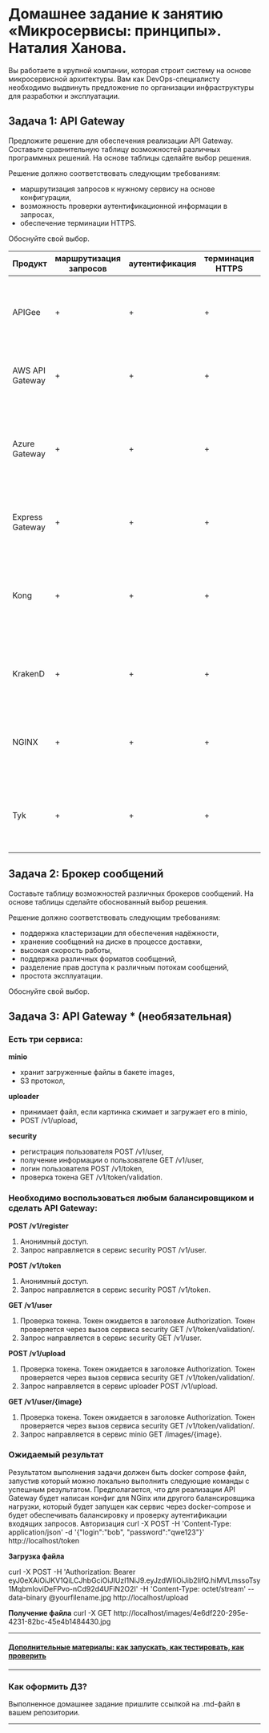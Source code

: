 
# Домашнее задание к занятию «Микросервисы: принципы». Наталия Ханова.

Вы работаете в крупной компании, которая строит систему на основе микросервисной архитектуры.
Вам как DevOps-специалисту необходимо выдвинуть предложение по организации инфраструктуры для разработки и эксплуатации.

## Задача 1: API Gateway 

Предложите решение для обеспечения реализации API Gateway. Составьте сравнительную таблицу возможностей различных программных решений. На основе таблицы сделайте выбор решения.

Решение должно соответствовать следующим требованиям:
- маршрутизация запросов к нужному сервису на основе конфигурации,
- возможность проверки аутентификационной информации в запросах,
- обеспечение терминации HTTPS.

Обоснуйте свой выбор.

| Продукт         | маршрутизация<br>запросов | аутентификация | терминация<br>HTTPS | распространение         | развертывание                                                                                                               | доступность<br>в России                                                                               |
|-----------------|---------------------------|----------------|---------------------|-------------------------|-----------------------------------------------------------------------------------------------------------------------------|------------------------------------------------------------------------------------------------------|
| APIGee          | +                         | +              | +                   | Commercial              | сложное гибридное, требует Kubernetes и интеграции с Google Cloud Platform                                                   | поддержка прекращена, новые подключения недоступны                                                  |
| AWS API Gateway | +                         | +              | +                   | Commercial              | простое, конфигурирование через AWS Console, работает только в AWS                                                            | поддержка прекращена                                                                                 |
| Azure Gateway   | +                         | +              | +                   | Commercial              | требует настройки Azure-аккаунта, облачная и self-hosted версии                                                              | доступен с перебоями, периодическая недоступность Azure Portal, ограничено подключение новых продуктов |
| Express Gateway | +                         | +              | +                   | Opensource              | легкое Node.js приложение, быстрый запуск, минимум настроек                                                                  | без ограничений                                                                                      |
| Kong            | +                         | +              | +                   | Opensource + Commercial | легкое развертывание, официальные docker-образы, возможность работы без БД (но БД потребуется для хранения конфигурации)     | без ограничений                                                                                      |
| KrakenD         | +                         | +              | +                   | Opensource + Commercial | один исполняемый бинарный файл, также доступно развертывание через Docker                                                     | без ограничений                                                                                      |
| NGINX           | +                         | +              | +                   | Opensource + Commercial | простое развертывание базовой конфигурации, более сложные решения требуют доп. настройки                                       | Open Source доступен, поддержка платной версии прекращена                                           |
| Tyk             | +                         | +              | +                   | Opensource + Commercial | несколько компонентов (Gateway, Redis, Dashboard, MongoDB), сложное развертывание                                             | без ограничений                                                                                      |


## Задача 2: Брокер сообщений

Составьте таблицу возможностей различных брокеров сообщений. На основе таблицы сделайте обоснованный выбор решения.

Решение должно соответствовать следующим требованиям:
- поддержка кластеризации для обеспечения надёжности,
- хранение сообщений на диске в процессе доставки,
- высокая скорость работы,
- поддержка различных форматов сообщений,
- разделение прав доступа к различным потокам сообщений,
- простота эксплуатации.

Обоснуйте свой выбор.

## Задача 3: API Gateway * (необязательная)

### Есть три сервиса:

**minio**
- хранит загруженные файлы в бакете images,
- S3 протокол,

**uploader**
- принимает файл, если картинка сжимает и загружает его в minio,
- POST /v1/upload,

**security**
- регистрация пользователя POST /v1/user,
- получение информации о пользователе GET /v1/user,
- логин пользователя POST /v1/token,
- проверка токена GET /v1/token/validation.

### Необходимо воспользоваться любым балансировщиком и сделать API Gateway:

**POST /v1/register**
1. Анонимный доступ.
2. Запрос направляется в сервис security POST /v1/user.

**POST /v1/token**
1. Анонимный доступ.
2. Запрос направляется в сервис security POST /v1/token.

**GET /v1/user**
1. Проверка токена. Токен ожидается в заголовке Authorization. Токен проверяется через вызов сервиса security GET /v1/token/validation/.
2. Запрос направляется в сервис security GET /v1/user.

**POST /v1/upload**
1. Проверка токена. Токен ожидается в заголовке Authorization. Токен проверяется через вызов сервиса security GET /v1/token/validation/.
2. Запрос направляется в сервис uploader POST /v1/upload.

**GET /v1/user/{image}**
1. Проверка токена. Токен ожидается в заголовке Authorization. Токен проверяется через вызов сервиса security GET /v1/token/validation/.
2. Запрос направляется в сервис minio GET /images/{image}.

### Ожидаемый результат

Результатом выполнения задачи должен быть docker compose файл, запустив который можно локально выполнить следующие команды с успешным результатом.
Предполагается, что для реализации API Gateway будет написан конфиг для NGinx или другого балансировщика нагрузки, который будет запущен как сервис через docker-compose и будет обеспечивать балансировку и проверку аутентификации входящих запросов.
Авторизация
curl -X POST -H 'Content-Type: application/json' -d '{"login":"bob", "password":"qwe123"}' http://localhost/token

**Загрузка файла**

curl -X POST -H 'Authorization: Bearer eyJ0eXAiOiJKV1QiLCJhbGciOiJIUzI1NiJ9.eyJzdWIiOiJib2IifQ.hiMVLmssoTsy1MqbmIoviDeFPvo-nCd92d4UFiN2O2I' -H 'Content-Type: octet/stream' --data-binary @yourfilename.jpg http://localhost/upload

**Получение файла**
curl -X GET http://localhost/images/4e6df220-295e-4231-82bc-45e4b1484430.jpg

---

#### [Дополнительные материалы: как запускать, как тестировать, как проверить](https://github.com/netology-code/devkub-homeworks/tree/main/11-microservices-02-principles)

---

### Как оформить ДЗ?

Выполненное домашнее задание пришлите ссылкой на .md-файл в вашем репозитории.

---
